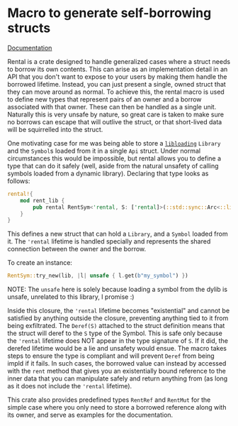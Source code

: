 # Macro to generate self-borrowing structs

[Documentation](http://docs.rs/rental)

Rental is a crate designed to handle generalized cases where a struct needs to borrow its own contents. This can arise as an implementation detail in an API that you don't want to expose to your users by making them handle the borrowed lifetime. Instead, you can just present a single, owned struct that they can move around as normal. To achieve this, the rental macro is used to define new types that represent pairs of an owner and a borrow associated with that owner. These can then be handled as a single unit. Naturally this is very unsafe by nature, so great care is taken to make sure no borrows can escape that will outlive the struct, or that short-lived data will be squirrelled into the struct.

One motivating case for me was being able to store a [`libloading`](https://crates.io/crates/libloading) `Library` and the `Symbol`s loaded from it in a single `Api` struct. Under normal circumstances this would be impossible, but rental allows you to define a type that can do it safely (well, aside from the natural unsafety of calling symbols loaded from a dynamic library). Declaring that type looks as follows:

```rust
rental!{
    mod rent_lib {
        pub rental RentSym<'rental, S: ['rental]>(::std::sync::Arc<::libloading::Library>, ::libloading::Symbol<'rental, S>): Deref(S);
    }
}
```

This defines a new struct that can hold a `Library`, and a `Symbol` loaded from it. The `'rental` lifetime is handled specially and represents the shared connection between the owner and the borrow.

To create an instance:

```rust
RentSym::try_new(lib, |l| unsafe { l.get(b"my_symbol") })
```

NOTE: The `unsafe` here is solely because loading a symbol from the dylib is unsafe, unrelated to this library, I promise :)

Inside this closure, the `'rental` lifetime becomes "existential" and cannot be satisfied by anything outside the closure, preventing anything tied to it from being exfiltrated. The `Deref(S)` attached to the struct definition means that the struct will deref to the `S` type of the Symbol. This is safe only because the `'rental` lifetime does NOT appear in the type signature of `S`. If it did, the derefed lifetime would be a lie and unsafety would ensue. The macro takes steps to ensure the type is compliant and will prevent `Deref` from being impld if it fails. In such cases, the borrowed value can instead by accessed with the `rent` method that gives you an existentially bound reference to the inner data that you can manipulate safely and return anything from (as long as it does not include the `'rental` lifetime).

This crate also provides predefined types `RentRef` and `RentMut` for the simple case where you only need to store a borrowed reference along with its owner, and serve as examples for the documentation.
